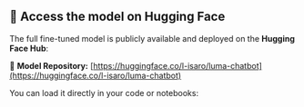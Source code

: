 ## 🤗 Access the model on Hugging Face
The full fine-tuned model is publicly available and deployed on the **Hugging Face Hub**:

🔗 **Model Repository:** [https://huggingface.co/l-isaro/luma-chatbot](https://huggingface.co/l-isaro/luma-chatbot)

You can load it directly in your code or notebooks:
